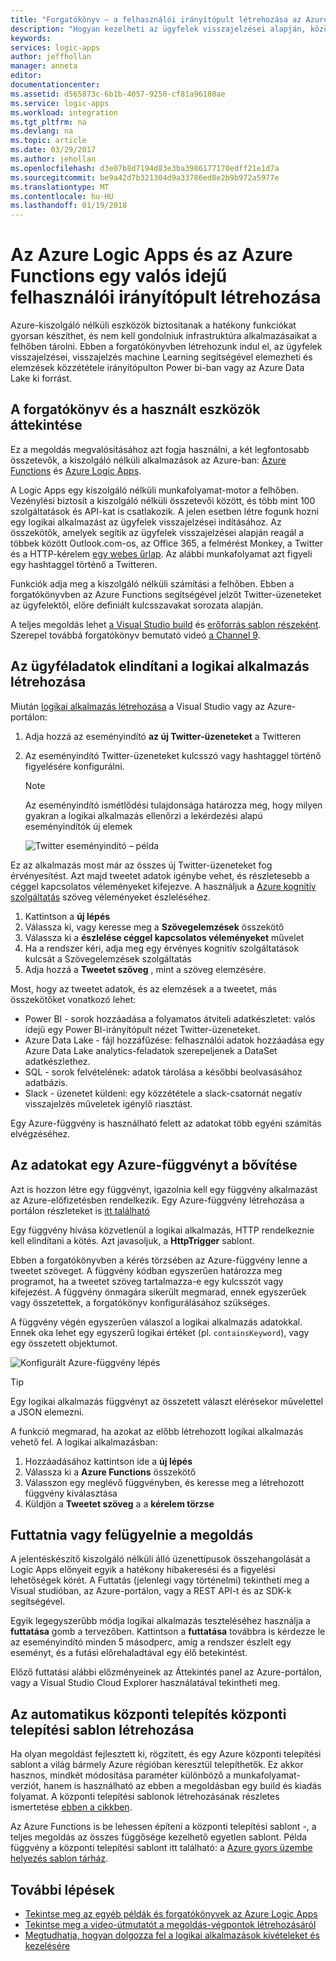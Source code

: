 ```yaml
---
title: "Forgatókönyv – a felhasználói irányítópult létrehozása az Azure kiszolgáló nélküli |} Microsoft Docs"
description: "Hogyan kezelheti az ügyfelek visszajelzései alapján, közösségi adatok és további Azure Logic Apps és az Azure Functions egy irányítópultot hozhat létre egy példát."
keywords: 
services: logic-apps
author: jeffhollan
manager: anneta
editor: 
documentationcenter: 
ms.assetid: d565873c-6b1b-4057-9250-cf81a96180ae
ms.service: logic-apps
ms.workload: integration
ms.tgt_pltfrm: na
ms.devlang: na
ms.topic: article
ms.date: 03/29/2017
ms.author: jehollan
ms.openlocfilehash: d3e07b8d7194d83e3ba3986177170edff21e1d7a
ms.sourcegitcommit: be9a42d7b321304d9a33786ed8e2b9b972a5977e
ms.translationtype: MT
ms.contentlocale: hu-HU
ms.lasthandoff: 01/19/2018
---
```

# <a name="create-a-real-time-customer-insights-dashboard-with-azure-logic-apps-and-azure-functions"></a>Az Azure Logic Apps és az Azure Functions egy valós idejű felhasználói irányítópult létrehozása

Azure-kiszolgáló nélküli eszközök biztosítanak a hatékony funkciókat gyorsan készíthet, és nem kell gondolniuk infrastruktúra alkalmazásaikat a felhőben tárolni.  Ebben a forgatókönyvben létrehozunk indul el, az ügyfelek visszajelzései, visszajelzés machine Learning segítségével elemezheti és elemzések közzététele irányítópulton Power bi-ban vagy az Azure Data Lake ki forrást.

## <a name="overview-of-the-scenario-and-tools-used"></a>A forgatókönyv és a használt eszközök áttekintése

Ez a megoldás megvalósításához azt fogja használni, a két legfontosabb összetevők, a kiszolgáló nélküli alkalmazások az Azure-ban: [Azure Functions](https://azure.microsoft.com/services/functions/) és [Azure Logic Apps](https://azure.microsoft.com/services/logic-apps/).

A Logic Apps egy kiszolgáló nélküli munkafolyamat-motor a felhőben.  Vezénylési biztosít a kiszolgáló nélküli összetevői között, és több mint 100 szolgáltatások és API-kat is csatlakozik.  A jelen esetben létre fogunk hozni egy logikai alkalmazást az ügyfelek visszajelzései indításához.  Az összekötők, amelyek segítik az ügyfelek visszajelzései alapján reagál a többek között Outlook.com-os, az Office 365, a felmérést Monkey, a Twitter és a HTTP-kérelem [egy webes űrlap](https://blogs.msdn.microsoft.com/logicapps/2017/01/30/calling-a-logic-app-from-an-html-form/).  Az alábbi munkafolyamat azt figyeli egy hashtaggel történő a Twitteren.

Funkciók adja meg a kiszolgáló nélküli számítási a felhőben.  Ebben a forgatókönyvben az Azure Functions segítségével jelzőt Twitter-üzeneteket az ügyfelektől, előre definiált kulcsszavakat sorozata alapján.

A teljes megoldás lehet [a Visual Studio build](logic-apps-deploy-from-vs.md) és [erőforrás sablon részeként](logic-apps-create-deploy-template.md).  Szerepel továbbá forgatókönyv bemutató videó [a Channel 9](http://aka.ms/logicappsdemo).

## <a name="build-the-logic-app-to-trigger-on-customer-data"></a>Az ügyféladatok elindítani a logikai alkalmazás létrehozása

Miután [logikai alkalmazás létrehozása](quickstart-create-first-logic-app-workflow.md) a Visual Studio vagy az Azure-portálon:

1. Adja hozzá az eseményindító **az új Twitter-üzeneteket** a Twitteren
2. Az eseményindító Twitter-üzeneteket kulcsszó vagy hashtaggel történő figyelésére konfigurálni.

   > [!NOTE]
   > Az eseményindító ismétlődési tulajdonsága határozza meg, hogy milyen gyakran a logikai alkalmazás ellenőrzi a lekérdezési alapú eseményindítók új elemek

   ![Twitter eseményindító – példa][1]

Ez az alkalmazás most már az összes új Twitter-üzeneteket fog érvényesítést.  Azt majd tweetet adatok igénybe vehet, és részletesebb a céggel kapcsolatos véleményeket kifejezve.  A használjuk a [Azure kognitív szolgáltatás](https://azure.microsoft.com/services/cognitive-services/) szöveg véleményeket észleléséhez.

1. Kattintson a **új lépés**
1. Válassza ki, vagy keresse meg a **Szövegelemzések** összekötő
1. Válassza ki a **észlelése céggel kapcsolatos véleményeket** művelet
1. Ha a rendszer kéri, adja meg egy érvényes kognitív szolgáltatások kulcsát a Szövegelemzések szolgáltatás
1. Adja hozzá a **Tweetet szöveg** , mint a szöveg elemzésére.

Most, hogy az tweetet adatok, és az elemzések a a tweetet, más összekötőket vonatkozó lehet:
* Power BI - sorok hozzáadása a folyamatos átviteli adatkészletet: valós idejű egy Power BI-irányítópult nézet Twitter-üzeneteket.
* Azure Data Lake - fájl hozzáfűzése: felhasználói adatok hozzáadása egy Azure Data Lake analytics-feladatok szerepeljenek a DataSet adatkészlethez.
* SQL - sorok felvételének: adatok tárolása a későbbi beolvasásához adatbázis.
* Slack - üzenetet küldeni: egy közzététele a slack-csatornát negatív visszajelzés műveletek igénylő riasztást.

Egy Azure-függvény is használható felett az adatokat több egyéni számítás elvégzéséhez.

## <a name="enriching-the-data-with-an-azure-function"></a>Az adatokat egy Azure-függvényt a bővítése

Azt is hozzon létre egy függvényt, igazolnia kell egy függvény alkalmazást az Azure-előfizetésben rendelkezik.  Egy Azure-függvény létrehozása a portálon részleteket is [itt található](../azure-functions/functions-create-first-azure-function-azure-portal.md)

Egy függvény hívása közvetlenül a logikai alkalmazás, HTTP rendelkeznie kell elindítani a kötés.  Azt javasoljuk, a **HttpTrigger** sablont.

Ebben a forgatókönyvben a kérés törzsében az Azure-függvény lenne a tweetet szöveget.  A függvény kódban egyszerűen határozza meg programot, ha a tweetet szöveg tartalmazza-e egy kulcsszót vagy kifejezést.  A függvény önmagára sikerült megmarad, ennek egyszerűek vagy összetettek, a forgatókönyv konfigurálásához szükséges.

A függvény végén egyszerűen válaszol a logikai alkalmazás adatokkal.  Ennek oka lehet egy egyszerű logikai értéket (pl. `containsKeyword`), vagy egy összetett objektumot.

![Konfigurált Azure-függvény lépés][2]

> [!TIP]
> Egy logikai alkalmazás függvényt az összetett választ elérésekor művelettel a JSON elemezni.

A funkció megmarad, ha azokat az előbb létrehozott logikai alkalmazás vehető fel.  A logikai alkalmazásban:

1. Hozzáadásához kattintson ide a **új lépés**
1. Válassza ki a **Azure Functions** összekötő
1. Válasszon egy meglévő függvényben, és keresse meg a létrehozott függvény kiválasztása
1. Küldjön a **Tweetet szöveg** a a **kérelem törzse**

## <a name="running-and-monitoring-the-solution"></a>Futtatnia vagy felügyelnie a megoldás

A jelentéskészítő kiszolgáló nélküli álló üzenettípusok összehangolását a Logic Apps előnyeit egyik a hatékony hibakeresési és a figyelési lehetőségek körét.  A Futtatás (jelenlegi vagy történelmi) tekintheti meg a Visual studióban, az Azure-portálon, vagy a REST API-t és az SDK-k segítségével.

Egyik legegyszerűbb módja logikai alkalmazás teszteléséhez használja a **futtatása** gomb a tervezőben.  Kattintson a **futtatása** továbbra is kérdezze le az eseményindító minden 5 másodperc, amíg a rendszer észlelt egy eseményt, és a futási előrehaladtával egy élő betekintést.

Előző futtatási alábbi előzményeinek az Áttekintés panel az Azure-portálon, vagy a Visual Studio Cloud Explorer használatával tekintheti meg.

## <a name="creating-a-deployment-template-for-automated-deployments"></a>Az automatikus központi telepítés központi telepítési sablon létrehozása

Ha olyan megoldást fejlesztett ki, rögzített, és egy Azure központi telepítési sablont a világ bármely Azure régióban keresztül telepíthetők.  Ez akkor hasznos, mindkét módosítása paraméter különböző a munkafolyamat-verziót, hanem is használható az ebben a megoldásban egy build és kiadás folyamat.  A központi telepítési sablonok létrehozásának részletes ismertetése [ebben a cikkben](logic-apps-create-deploy-template.md).

Az Azure Functions is be lehessen építeni a központi telepítési sablont -, a teljes megoldás az összes függősége kezelhető egyetlen sablont.  Példa függvény a központi telepítési sablont itt található: a [Azure gyors üzembe helyezés sablon tárház](https://github.com/Azure/azure-quickstart-templates/tree/master/101-function-app-create-dynamic).

## <a name="next-steps"></a>További lépések

* [Tekintse meg az egyéb példák és forgatókönyvek az Azure Logic Apps](logic-apps-examples-and-scenarios.md)
* [Tekintse meg a video-útmutatót a megoldás-végpontok létrehozásáról](http://aka.ms/logicappsdemo)
* [Megtudhatja, hogyan dolgozza fel a logikai alkalmazások kivételeket és kezelésére](logic-apps-exception-handling.md)

<!-- Image References -->
[1]: ./media/logic-apps-scenario-social-serverless/twitter.png
[2]: ./media/logic-apps-scenario-social-serverless/function.png